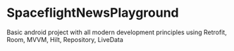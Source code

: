 # SpaceflightNewsPlayground
Basic android project with all modern development principles using Retrofit, Room, MVVM, Hilt, Repository, LiveData
